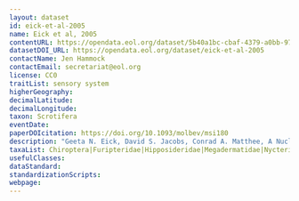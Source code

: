 ```yaml
---
layout: dataset
id: eick-et-al-2005
name: Eick et al, 2005
contentURL: https://opendata.eol.org/dataset/5b40a1bc-cbaf-4379-a0bb-97cc1d0e5274/resource/53c67f56-5e2c-4f4d-a0b1-7f668854ee03/download/archive.zip
datasetDOI_URL: https://opendata.eol.org/dataset/eick-et-al-2005
contactName: Jen Hammock
contactEmail: secretariat@eol.org
license: CC0
traitList: sensory system
higherGeography:
decimalLatitude:
decimalLongitude:
taxon: Scrotifera
eventDate:
paperDOIcitation: https://doi.org/10.1093/molbev/msi180
description: "Geeta N. Eick, David S. Jacobs, Conrad A. Matthee, A Nuclear DNA Phylogenetic Perspective on the Evolution of Echolocation and Historical Biogeography of Extant Bats (Chiroptera), Molecular Biology and Evolution, Volume 22, Issue 9, September 2005, Pages 1869,Aei1886.  https://doi.org/10.1093/molbev/msi180"
taxaList: Chiroptera|Furipteridae|Hipposideridae|Megadermatidae|Nycteridae|Phyllostomidae|Pteronotus parnellii|Rhinolophoidae|Rhinopomatidae|Thyropteridae
usefulClasses:
dataStandard:
standardizationScripts:
webpage:
---
```


